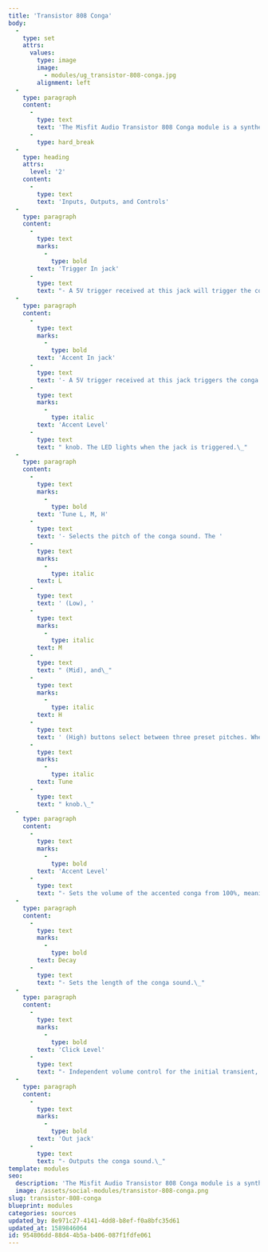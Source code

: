 ```yaml
---
title: 'Transistor 808 Conga'
body:
  -
    type: set
    attrs:
      values:
        type: image
        image:
          - modules/ug_transistor-808-conga.jpg
        alignment: left
  -
    type: paragraph
    content:
      -
        type: text
        text: 'The Misfit Audio Transistor 808 Conga module is a synthesized recreation of the legendary 808 conga sound with pitch, decay, and click level controls.'
      -
        type: hard_break
  -
    type: heading
    attrs:
      level: '2'
    content:
      -
        type: text
        text: 'Inputs, Outputs, and Controls'
  -
    type: paragraph
    content:
      -
        type: text
        marks:
          -
            type: bold
        text: 'Trigger In jack'
      -
        type: text
        text: "- A 5V trigger received at this jack will trigger the conga sound at its \"normal,\" unaccented level. The LED lights when the jack is triggered.\_"
  -
    type: paragraph
    content:
      -
        type: text
        marks:
          -
            type: bold
        text: 'Accent In jack'
      -
        type: text
        text: '- A 5V trigger received at this jack triggers the conga sound at its accented level set by the '
      -
        type: text
        marks:
          -
            type: italic
        text: 'Accent Level'
      -
        type: text
        text: " knob. The LED lights when the jack is triggered.\_"
  -
    type: paragraph
    content:
      -
        type: text
        marks:
          -
            type: bold
        text: 'Tune L, M, H'
      -
        type: text
        text: '- Selects the pitch of the conga sound. The '
      -
        type: text
        marks:
          -
            type: italic
        text: L
      -
        type: text
        text: ' (Low), '
      -
        type: text
        marks:
          -
            type: italic
        text: M
      -
        type: text
        text: " (Mid), and\_"
      -
        type: text
        marks:
          -
            type: italic
        text: H
      -
        type: text
        text: ' (High) buttons select between three preset pitches. When the furthest left button is selected, the pitch of the conga can be adjusted using the '
      -
        type: text
        marks:
          -
            type: italic
        text: Tune
      -
        type: text
        text: " knob.\_"
  -
    type: paragraph
    content:
      -
        type: text
        marks:
          -
            type: bold
        text: 'Accent Level'
      -
        type: text
        text: "- Sets the volume of the accented conga from 100%, meaning it will be the same volume as an unaccented trigger, to 400% meaning it will be four times louder than unaccented triggers.\_"
  -
    type: paragraph
    content:
      -
        type: text
        marks:
          -
            type: bold
        text: Decay
      -
        type: text
        text: "- Sets the length of the conga sound.\_"
  -
    type: paragraph
    content:
      -
        type: text
        marks:
          -
            type: bold
        text: 'Click Level'
      -
        type: text
        text: "- Independent volume control for the initial transient, or \"click,\" at the beginning of the conga sound.\_"
  -
    type: paragraph
    content:
      -
        type: text
        marks:
          -
            type: bold
        text: 'Out jack'
      -
        type: text
        text: "- Outputs the conga sound.\_"
template: modules
seo:
  description: 'The Misfit Audio Transistor 808 Conga module is a synthesized recreation of the legendary 808 conga sound with pitch, decay, and click level controls.'
  image: /assets/social-modules/transistor-808-conga.png
slug: transistor-808-conga
blueprint: modules
categories: sources
updated_by: 8e971c27-4141-4dd8-b8ef-f0a8bfc35d61
updated_at: 1589846064
id: 954806dd-88d4-4b5a-b406-087f1fdfe061
---
```

